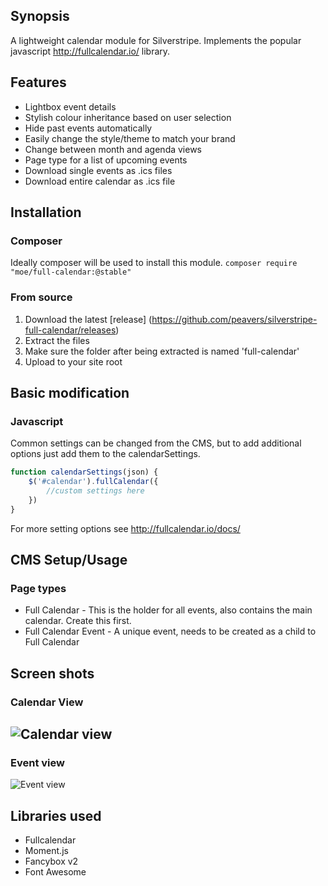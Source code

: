 ## Synopsis

A lightweight calendar module for Silverstripe. Implements the popular javascript http://fullcalendar.io/ library.

## Features
* Lightbox event details
* Stylish colour inheritance based on user selection
* Hide past events automatically
* Easily change the style/theme to match your brand
* Change between month and agenda views
* Page type for a list of upcoming events
* Download single events as .ics files
* Download entire calendar as .ics file

## Installation

### Composer
Ideally composer will be used to install this module. 
```composer require "moe/full-calendar:@stable"```

### From source
1. Download the latest [release] (https://github.com/peavers/silverstripe-full-calendar/releases)
1. Extract the files
1. Make sure the folder after being extracted is named 'full-calendar'
1. Upload to your site root

## Basic modification

### Javascript
Common settings can be changed from the CMS, but to add additional options just add
them to the calendarSettings. 
```javascript
function calendarSettings(json) {
    $('#calendar').fullCalendar({
        //custom settings here
    })
}
```
For more setting options see http://fullcalendar.io/docs/

## CMS Setup/Usage

### Page types
* Full Calendar - This is the holder for all events, also contains the main calendar. Create this first.
* Full Calendar Event - A unique event, needs to be created as a child to Full Calendar

## Screen shots

### Calendar View
![Calendar view](https://github.com/peavers/silverstripe-full-calendar/blob/master/images/screens/calendar.png?raw=true "Calendar view")
---------------------------------------
### Event view
![Event view](https://github.com/peavers/silverstripe-full-calendar/blob/master/images/screens/calendar-event.png?raw=true "Event view")

## Libraries used
* Fullcalendar
* Moment.js
* Fancybox v2
* Font Awesome
